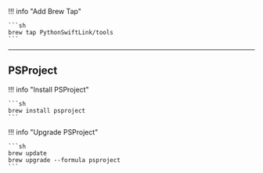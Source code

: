 


!!! info "Add Brew Tap"

    ```sh
    brew tap PythonSwiftLink/tools
    ```
* * *
## PSProject

!!! info "Install PSProject"

    ```sh
    brew install psproject
    ```

!!! info "Upgrade PSProject"

    ```sh
    brew update
    brew upgrade --formula psproject
    ```

<!-- ## Swiftonize
!!! info "Install Swiftonize"

    ```sh
    brew install swiftonize
    ```

!!! info "Upgrade Swiftonize"

    ```sh
    brew update
    brew upgrade --formula swiftonize
    ``` -->